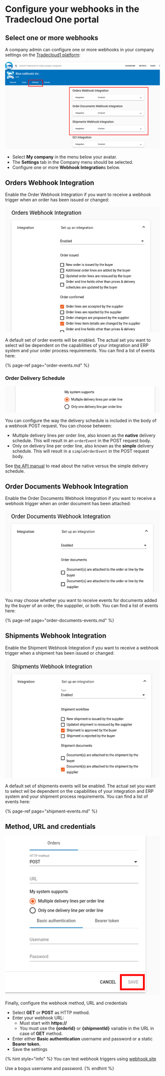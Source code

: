 # Configure your webhooks in the Tradecloud One portal

## Select one or more webhooks

A company admin can configure one or more webhooks in your company settings on the [Tradecloud1 platform](http://portal.tradecloud1.com):

![Webhook Settings](../.gitbook/assets/webhook-settings.png)

* Select **My company** in the menu below your avatar.
* The **Settings** tab in the Company menu should be selected.
* Configure one or more **Webhook Integration**s below.

## Orders Webhook Integration

Enable the Order Webhook Integration if you want to receive a webhook trigger when an order has been issued or changed:

![Order Events](../.gitbook/assets/webhook-order-events.png)

A default set of order events will be enabled. The actual set you want to select wil be dependent on the capabilities of your integration and ERP system and your order process requirements. You can find a list of events here:

{% page-ref page="order-events.md" %}

### Order Delivery Schedule

![Order Delivery Schedule](../.gitbook/assets/webhook-order-delivery-schedule.png)

You can configure the way the delivery schedule is included in the body of a webhook POST request. You can choose between:

* Multiple delivery lines per order line, also known as the **native** delivery schedule. This will result in an `orderEvent` in the POST request body.
* Only on delivery line per order line, also known as the **simple**  delivery schedule. This will result in a `simpleOrderEvent` in the POST request body.

See [the API manual](https://docs.tradecloud1.com/api/introduction/api/delivery-schedule) to read about the native versus the simple delivery schedule.

## Order Documents Webhook Integration

Enable the Order Documents Webhook Integration if you want to receive a webhook trigger when an order document has been attached:

![Order Documents Events](../.gitbook/assets/webhook-order-documents-events.png)

You may choose whether you want to receive events for documents added by the buyer of an order, the suppplier, or both. You can find a list of events here:

{% page-ref page="order-documents-events.md" %}

## Shipments Webhook Integration

Enable the Shipment Webhook Integration if you want to receive a webhook trigger when a shipment has been issued or changed:

![Shipment Events](../.gitbook/assets/webhook-shipment-events.png)

A default set of shipments events will be enabled. The actual set you want to select wil be dependent on the capabilities of your integration and ERP system and your shipment process requirements. You can find a list of events here:

{% page-ref page="shipment-events.md" %}

## Method, URL and credentials

![Order Webhook Config](../.gitbook/assets/webhook-order-config.png)

Finally, configure the webhook method, URL and credentials
* Select **GET** or **POST** as HTTP method.
* Enter your webhook URL:
  * Must start with **https://**
  * You must use the **{orderId}** or **{shipmentId}** variable in the URL in case of **GET** method.
* Enter either **Basic authentication** username and password or a static **Bearer token.**
* Save the settings

{% hint style="info" %}
You can test webhook triggers using [webhook.site](https://webhook.site)

Use a bogus username and password.
{% endhint %}
